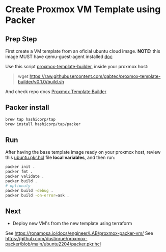 # Create Proxmox VM Template using Packer

## Prep Step

First create a VM template from an oficial ubuntu cloud image.
**NOTE:** this image MUST have qemu-guest-agent installed [doc](https://aaronsplace.co.uk/blog/2021-08-07-packer-proxmox-clone.html)

Use this script [proxmox-template-builder](https://github.com/gabtec/proxmox-template-builder), inside your proxmox host:

> wget https://raw.githubusercontent.com/gabtec/proxmox-template-builder/v0.1.0/build.sh

And check repo docs [Proxmox Template Builder](https://github.com/gabtec/proxmox-template-builder.git)

## Packer install

```sh
brew tap hashicorp/tap
brew install hashicorp/tap/packer
```

## Run

After having the base template image ready on your proxmox host,
review this [ubuntu.pkr.hcl](./ubuntu.pkr.hcl) file **local variables**, and then run:

```sh
packer init .
packer fmt .
packer validate .
packer build .
# optionaly
packer build -debug .
packer build -on-error=ask .
```

## Next

- Deploy new VM's from the new template using terraform

See https://ronamosa.io/docs/engineer/LAB/proxmox-packer-vm/
See https://github.com/dustinrue/proxmox-packer/blob/main/ubuntu2204/packer.pkr.hcl
